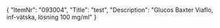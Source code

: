 {
  "ItemNr": "093004",
  "Title": "test",
  "Description": "Glucos Baxter Viaflo, inf-vätska, lösning 100 mg/ml"
}